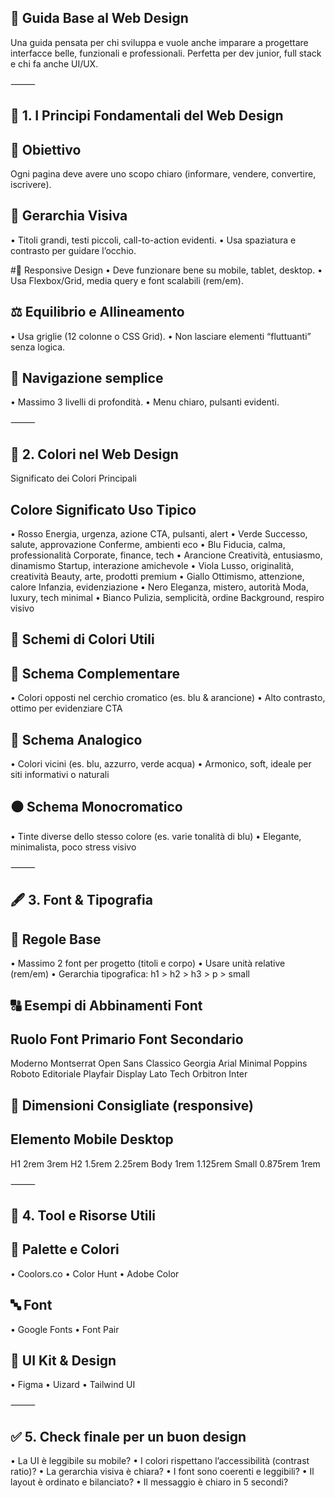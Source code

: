 ## 📘 Guida Base al Web Design

Una guida pensata per chi sviluppa e vuole anche imparare a progettare interfacce belle, funzionali e professionali. Perfetta per dev junior, full stack e chi fa anche UI/UX.

⸻

## 🧱 1. I Principi Fondamentali del Web Design

## 🎯 Obiettivo
 Ogni pagina deve avere uno scopo chiaro (informare, vendere, convertire, iscrivere).

## 👀 Gerarchia Visiva
•	Titoli grandi, testi piccoli, call-to-action evidenti.
•	Usa spaziatura e contrasto per guidare l’occhio.

#📱 Responsive Design
•	Deve funzionare bene su mobile, tablet, desktop.
•	Usa Flexbox/Grid, media query e font scalabili (rem/em).

## ⚖️ Equilibrio e Allineamento
•	Usa griglie (12 colonne o CSS Grid).
•	Non lasciare elementi “fluttuanti” senza logica.

## 🧭 Navigazione semplice
•	Massimo 3 livelli di profondità.
•	Menu chiaro, pulsanti evidenti.

⸻

## 🎨 2. Colori nel Web Design

Significato dei Colori Principali

## Colore	          Significato	                           Uso Tipico
•	  Rosso	        Energia, urgenza, azione	             CTA, pulsanti, alert
•	   Verde	       Successo, salute, approvazione	       Conferme, ambienti eco
•	   Blu	         Fiducia, calma, professionalità       Corporate,  finance, tech
•	   Arancione	   Creatività, entusiasmo, dinamismo     Startup, interazione amichevole
•	   Viola	       Lusso, originalità, creatività	      Beauty, arte, prodotti premium
•	   Giallo	       Ottimismo, attenzione, calore	      Infanzia, evidenziazione
•	   Nero	         Eleganza, mistero, autorità	       Moda, luxury, tech minimal
•	   Bianco	       Pulizia, semplicità, ordine	       Background, respiro visivo

## 🎨 Schemi di Colori Utili

## 🔹 Schema Complementare
•	Colori opposti nel cerchio cromatico (es. blu & arancione)
•	Alto contrasto, ottimo per evidenziare CTA

## 🔸 Schema Analogico
•	Colori vicini (es. blu, azzurro, verde acqua)
•	Armonico, soft, ideale per siti informativi o naturali

## ⚫ Schema Monocromatico
•	Tinte diverse dello stesso colore (es. varie tonalità di blu)
•	Elegante, minimalista, poco stress visivo

⸻

## 🖋️ 3. Font & Tipografia

## 📌 Regole Base
•	Massimo 2 font per progetto (titoli e corpo)
•	Usare unità relative (rem/em)
•	Gerarchia tipografica: h1 > h2 > h3 > p > small

## 🔠 Esempi di Abbinamenti Font

## Ruolo	Font Primario	Font Secondario
Moderno	        Montserrat	Open Sans
Classico	Georgia	         Arial
Minimal	        Poppins	         Roboto
Editoriale	Playfair Display  Lato
Tech	        Orbitron	Inter

## 📏 Dimensioni Consigliate (responsive)

## Elemento	Mobile	Desktop
H1	        2rem	3rem
H2	        1.5rem	2.25rem
Body	        1rem	1.125rem
Small	       0.875rem	 1rem

⸻

## 🧰 4. Tool e Risorse Utili

## 🎨 Palette e Colori
•	Coolors.co
•	Color Hunt
•	Adobe Color

## 🔤 Font
•	Google Fonts
•	Font Pair

## 🎨 UI Kit & Design
•	Figma
•	Uizard
•	Tailwind UI

⸻

## ✅ 5. Check finale per un buon design
•	La UI è leggibile su mobile?
•	I colori rispettano l’accessibilità (contrast ratio)?
•	La gerarchia visiva è chiara?
•	I font sono coerenti e leggibili?
•	Il layout è ordinato e bilanciato?
•	Il messaggio è chiaro in 5 secondi?


